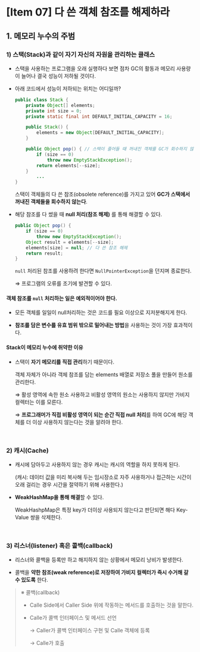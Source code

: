 # [Item 07] 다 쓴 객체 참조를 해제하라
## 1. 메모리 누수의 주범

### 1) 스택(Stack)과 같이 자기 자신의 자원을 관리하는 클래스

- 스택을 사용하는 프로그램을 오래 실행하다 보면 점차 GC의 활동과 메모리 사용량이 늘어나 결국 성능이 저하될 것이다.

- 아래 코드에서 성능이 저하되는 위치는 어디일까?
    
    ```java
    public class Stack {
        private Object[] elements;
        private int size = 0;
        private static final int DEFAULT_INITIAL_CAPACITY = 16;
    
        public Stack() {
            elements = new Object[DEFAULT_INITIAL_CAPACITY];
        }
    
        public Object pop() { // 스택이 줄어들 때 꺼내진 객체를 GC가 회수하지 않는다.
            if (size == 0)
                throw new EmptyStackException();
            return elements[--size];
        }
    		...
    }
    ```
    
    스택이 객체들의 다 쓴 참조(obsolete reference)를 가지고 있어 **GC가 스택에서 꺼내진 객체들을 회수하지 않는다**.
    
- 해당 참조를 다 썼을 때 **null 처리(참조 해제)** 를 통해 해결할 수 있다.
    
    ```java
    public Object pop() {
        if (size == 0)
            throw new EmptyStackException();
        Object result = elements[--size];
        elements[size] = null; // 다 쓴 참조 해제
        return result;
    }
    ```
    
    `null` 처리된 참조를 사용하려 한다면 `NullPointerException`을 던지며 종료한다.
    
    ⇒ 프로그램의 오류를 조기에 발견할 수 있다.
    

#### **객체 참조를 `null` 처리하는 일은 예외적이어야 한다.**

- 모든 객체를 일일이 null처리하는 것은 코드를 필요 이상으로 지저분해지게 한다.

- **참조를 담은 변수를 유효 범위 밖으로 밀어내는 방법**을 사용하는 것이 가장 효과적이다.

#### Stack이 메모리 누수에 취약한 이유

- 스택이 **자기 메모리를 직접 관리**하기 때문이다.
  
    객체 자체가 아니라 객체 참조를 담는 elements 배열로 저장소 풀을 만들어 원소를 관리한다.
    
    ⇒ 활성 영역에 속한 원소 사용하고 비활성 영역의 원소는 사용하지 않지만 가비지 컬렉터는 이를 모른다.
    
    ⇒ **프로그래머가 직접 비활성 영역이 되는 순간 직접 null 처리**를 하여 GC에 해당 객체를 더 이상 사용하지 않는다는 것을 알려야 한다.
</br>    

### 2) 캐시(Cache)

- 캐시에 담아두고 사용하지 않는 경우 캐시는 캐시의 역할을 하지 못하게 된다.

    (캐시: 데이터 값을 미리 복사해 두는 임시장소로 자주 사용하거나 접근하는 시간이 오래 걸리는 경우 시간을 절약하기 위해 사용한다.)
    
- **WeakHashMap을 통해 해결**할 수 있다.
    
    WeakHashpMap은 특정 key가 더이상 사용되지 않는다고 판단되면 해다 Key-Value 쌍을 삭제한다.
</br>    

### 3) 리스너(listener) 혹은 콜백(callback)

- 리스너와 콜백을 등록만 하고 해지하지 않는 상황에서 메모리 낭비가 발생한다.

- 콜백을 **약한 참조(weak reference)로 저장하여 가비지 컬렉터가 즉시 수거해 갈 수 있도록** 한다.

> ※ 콜백(callback)
> 
> - Calle Side에서 Caller Side 위에 작동하는 메서드를 호출하는 것을 말한다.
> - Calle가 콜백 인터페이스 및 메서드 선언
>     
>     → Caller가 콜백 인터페이스 구현 및 Calle 객체에 등록
>     
>     → Calle가 호출
>     
